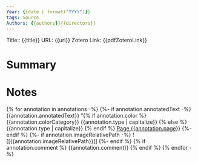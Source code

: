 ```yaml
---
Year: {{date | format("YYYY")}}
tags: Source 
Authors: {{authors}}{{directors}}
---
```


Title:: {{title}}
URL: {{url}}
Zotero Link: {{pdfZoteroLink}}

# Summary


# Notes

{% for annotation in annotations -%} 
    {%- if annotation.annotatedText -%} 
    {{annotation.annotatedText}}
	    ”{% if annotation.color %} {{annotation.colorCategory}} {{annotation.type | capitalize}}
	    {% else %} {{annotation.type | capitalize}} 
	    {% endif %}
    [Page {{annotation.page}}](zotero://open-pdf/library/items/{{annotation.attachment.itemKey}}?page={{annotation.page}}&annotation={{annotation.id}}) 
    {%- endif %} 
    {%- if annotation.imageRelativePath -%}
    ![[{{annotation.imageRelativePath}}]]
    {%- endif %} 
	{% if annotation.comment %} 
	{{annotation.comment}} 
	{% endif %} 
{% endfor -%}





